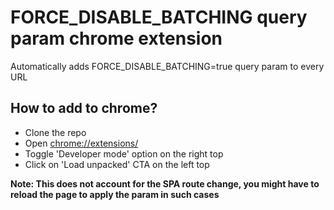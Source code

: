 # FORCE_DISABLE_BATCHING query param chrome extension

Automatically adds FORCE_DISABLE_BATCHING=true query param to every URL

## How to add to chrome?

- Clone the repo
- Open [chrome://extensions/](chrome://extensions/)
- Toggle 'Developer mode' option on the right top
- Click on 'Load unpacked' CTA on the left top

**Note: This does not account for the SPA route change, you might have to reload the page to apply the param in such cases**
